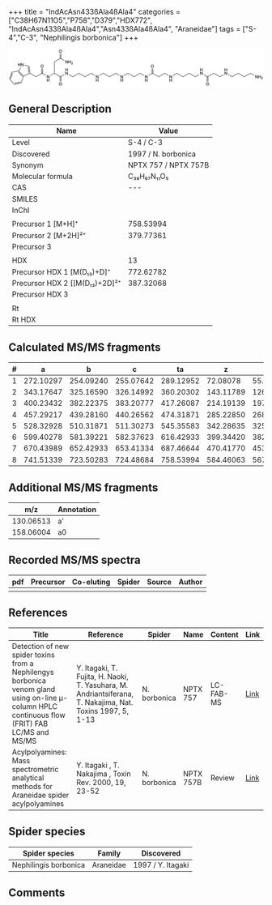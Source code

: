 +++
title = "IndAcAsn433ßAla4ßAla4"
categories = ["C38H67N11O5","P758","D379","HDX772",
"IndAcAsn433ßAla4ßAla4","Asn433ßAla4ßAla4",
"Araneidae"]
tags = ["S-4","C-3",
"Nephilingis borbonica"]
+++

![](/img/IndAcAsn433bAla4bAla4.png)

## General Description

| Name                         | Value                |
|------------------------------|----------------------|
| Level                        | S-4 / C-3                    |
| Discovered                   | 1997 / N. borbonica  |
| Synonym                      | NPTX 757 / NPTX 757B |
| Molecular formula            | C₃₈H₆₇N₁₁O₅          |
| CAS                          | ---                  |
| SMILES |   |
| InChI  |   |
|                              |                      |
| Precursor 1 [M+H]⁺           | 758.53994            |
| Precursor 2 [M+2H]²⁺         | 379.77361            |
| Precursor 3                  |                      |
|                              |                      |
| HDX                          | 13                   |
| Precursor HDX 1 [M(D₁₃)+D]⁺   | 772.62782            |
| Precursor HDX 2 [[M(D₁₃)+2D]²⁺ | 387.32068            |
| Precursor HDX 3              |                      |
|                              |                      |
| Rt                           |                      |
| Rt HDX                       |                      |

## Calculated MS/MS fragments

| # | a         | b         | c         | ta        | z         | y         | tz        |
|---|-----------|-----------|-----------|-----------|-----------|-----------|-----------|
| 1 | 272.10297 | 254.09240 | 255.07642 | 289.12952 | 72.08078 | 55.05423 | 89.10732 |
| 2 | 343.17647 | 325.16590 | 326.14992 | 360.20302 | 143.11789 | 126.09134 | 160.14444 |
| 3 | 400.23432 | 382.22375 | 383.20777 | 417.26087 | 214.19139 | 197.16484 | 231.21794 |
| 4 | 457.29217 | 439.28160 | 440.26562 | 474.31871 | 285.22850 | 268.20195 | 302.25505 |
| 5 | 528.32928 | 510.31871 | 511.30273 | 545.35583 | 342.28635 | 325.25980 | 359.31290 |
| 6 | 599.40278 | 581.39221 | 582.37623 | 616.42933 | 399.34420 | 382.31765 | 416.37075 |
| 7 | 670.43989 | 652.42933 | 653.41334 | 687.46644 | 470.41770 | 453.39115 | 487.44425 |
| 8 | 741.51339 | 723.50283 | 724.48684 | 758.53994 | 584.46063 | 567.43408 | 601.48718 |

## Additional MS/MS fragments

| m/z       | Annotation |
|-----------|------------|
| 130.06513 | a'         |
| 158.06004 | a0         |

## Recorded MS/MS spectra

| pdf | Precursor | Co-eluting | Spider | Source | Author |
|-----|-----------|------------|--------|--------|--------|
|     |           |            |        |        |        |

## References

| Title                                                                                                                                          | Reference                                                                                                 | Spider       | Name      | Content   | Link                                                                                                              |
|------------------------------------------------------------------------------------------------------------------------------------------------|-----------------------------------------------------------------------------------------------------------|--------------|-----------|-----------|-------------------------------------------------------------------------------------------------------------------|
| Detection of new spider toxins from a Nephilengys borbonica venom gland using on-line µ-column HPLC continuous flow (FRIT) FAB LC/MS and MS/MS | Y. Itagaki, T. Fujita, H. Naoki, T. Yasuhara, M. Andriantsiferana, T. Nakajima, Nat. Toxins 1997, 5, 1-13 | N. borbonica | NPTX 757  | LC-FAB-MS | [Link](https://onlinelibrary.wiley.com/doi/abs/10.1002/%28SICI%29%281997%295%3A1%3C1%3A%3AAID-NT1%3E3.0.CO%3B2-8) |
| Acylpolyamines: Mass spectrometric analytical methods for Araneidae spider acylpolyamines                                                      | Y. Itagaki , T. Nakajima , Toxin Rev. 2000, 19, 23-52                                                     | N. borbonica | NPTX 757B | Review    | [Link](https://www.tandfonline.com/doi/abs/10.1081/TXR-100100314)                                                 |

## Spider species

| Spider species        | Family    | Discovered        |
|-----------------------|-----------|-------------------|
| Nephilingis borbonica | Araneidae | 1997 / Y. Itagaki |

## Comments